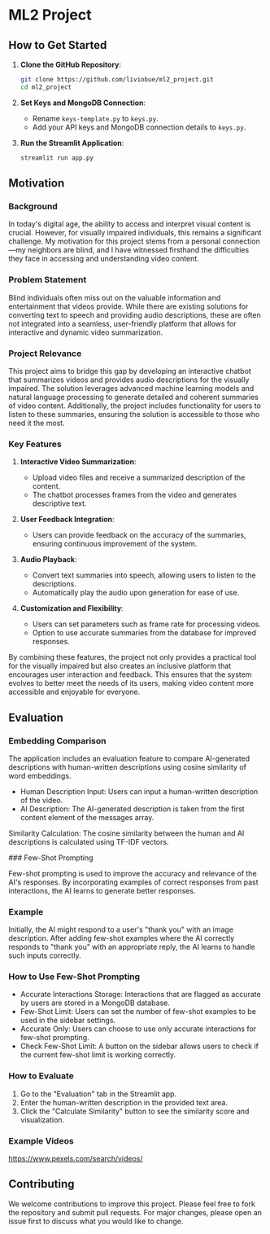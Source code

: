 # ML2 Project

## How to Get Started

1. **Clone the GitHub Repository**:
    ```bash
    git clone https://github.com/liviobue/ml2_project.git
    cd ml2_project
    ```

2. **Set Keys and MongoDB Connection**:
    - Rename `keys-template.py` to `keys.py`.
    - Add your API keys and MongoDB connection details to `keys.py`.

3. **Run the Streamlit Application**:
    ```bash
    streamlit run app.py
    ```

## Motivation

### Background

In today's digital age, the ability to access and interpret visual content is crucial. However, for visually impaired individuals, this remains a significant challenge. My motivation for this project stems from a personal connection—my neighbors are blind, and I have witnessed firsthand the difficulties they face in accessing and understanding video content.

### Problem Statement

Blind individuals often miss out on the valuable information and entertainment that videos provide. While there are existing solutions for converting text to speech and providing audio descriptions, these are often not integrated into a seamless, user-friendly platform that allows for interactive and dynamic video summarization.

### Project Relevance

This project aims to bridge this gap by developing an interactive chatbot that summarizes videos and provides audio descriptions for the visually impaired. The solution leverages advanced machine learning models and natural language processing to generate detailed and coherent summaries of video content. Additionally, the project includes functionality for users to listen to these summaries, ensuring the solution is accessible to those who need it the most.

### Key Features

1. **Interactive Video Summarization**:
    - Upload video files and receive a summarized description of the content.
    - The chatbot processes frames from the video and generates descriptive text.

2. **User Feedback Integration**:
    - Users can provide feedback on the accuracy of the summaries, ensuring continuous improvement of the system.

3. **Audio Playback**:
    - Convert text summaries into speech, allowing users to listen to the descriptions.
    - Automatically play the audio upon generation for ease of use.

4. **Customization and Flexibility**:
    - Users can set parameters such as frame rate for processing videos.
    - Option to use accurate summaries from the database for improved responses.

By combining these features, the project not only provides a practical tool for the visually impaired but also creates an inclusive platform that encourages user interaction and feedback. This ensures that the system evolves to better meet the needs of its users, making video content more accessible and enjoyable for everyone.

## Evaluation

### Embedding Comparison

The application includes an evaluation feature to compare AI-generated descriptions with human-written descriptions using cosine similarity of word embeddings.

- Human Description Input: Users can input a human-written description of the video.
- AI Description: The AI-generated description is taken from the first content element of the messages array.

Similarity Calculation: The cosine similarity between the human and AI descriptions is calculated using TF-IDF vectors.

### Few-Shot Prompting

Few-shot prompting is used to improve the accuracy and relevance of the AI's responses. By incorporating examples of correct responses from past interactions, the AI learns to generate better responses.

### Example

Initially, the AI might respond to a user's "thank you" with an image description. After adding few-shot examples where the AI correctly responds to "thank you" with an appropriate reply, the AI learns to handle such inputs correctly.

### How to Use Few-Shot Prompting

- Accurate Interactions Storage: Interactions that are flagged as accurate by users are stored in a MongoDB database.
- Few-Shot Limit: Users can set the number of few-shot examples to be used in the sidebar settings.
- Accurate Only: Users can choose to use only accurate interactions for few-shot prompting.
- Check Few-Shot Limit: A button on the sidebar allows users to check if the current few-shot limit is working correctly.

### How to Evaluate

1. Go to the "Evaluation" tab in the Streamlit app.
2. Enter the human-written description in the provided text area.
3. Click the "Calculate Similarity" button to see the similarity score and visualization.

### Example Videos

https://www.pexels.com/search/videos/

## Contributing

We welcome contributions to improve this project. Please feel free to fork the repository and submit pull requests. For major changes, please open an issue first to discuss what you would like to change.